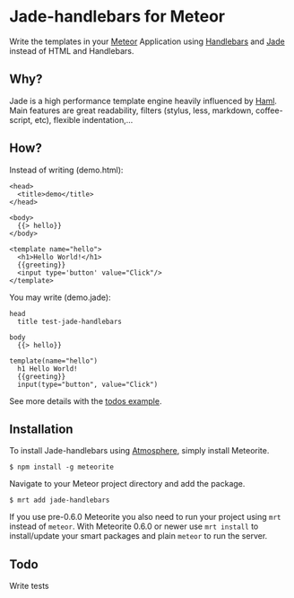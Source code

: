 # Jade-handlebars for Meteor

Write the templates in your [Meteor](https://github.com/meteor/meteor) Application using [Handlebars](http://github.com/wycats/handlebars.js) and [Jade](https://github.com/visionmedia/jade) instead of HTML and Handlebars.

## Why?

Jade is a high performance template engine heavily influenced by [Haml](http://haml.info/). Main features are great readability, filters (stylus, less, markdown, coffee-script, etc), flexible indentation,...

## How?

Instead of writing (demo.html):
    
    <head>
      <title>demo</title>
    </head>

    <body>
      {{> hello}}
    </body>

    <template name="hello">
      <h1>Hello World!</h1>
      {{greeting}}
      <input type='button' value="Click"/>
    </template> 

You may write (demo.jade):
    
    head
      title test-jade-handlebars

    body
      {{> hello}}

    template(name="hello")
      h1 Hello World!
      {{greeting}}
      input(type="button", value="Click")

See more details with the [todos example](https://github.com/SimonDegraeve/meteor-jade-handlebars/blob/master/examples/todos/client/todos.jade).

## Installation

To install Jade-handlebars using [Atmosphere](https://atmosphere.meteor.com), simply install Meteorite.
    
    $ npm install -g meteorite

Navigate to your Meteor project directory and add the package.

    $ mrt add jade-handlebars

If you use pre-0.6.0 Meteorite you also need to run your project using `mrt` instead of `meteor`. With Meteorite 0.6.0 or newer use `mrt install` to install/update your smart packages and plain `meteor` to run the server.

## Todo

Write tests

